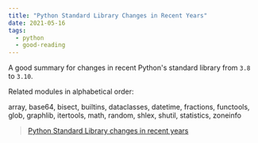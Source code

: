 ```yaml
---
title: "Python Standard Library Changes in Recent Years"
date: 2021-05-16
tags:
  - python
  - good-reading
---
```


A good summary for changes in recent Python's standard library from `3.8` to
`3.10`.

Related modules in alphabetical order:

array, base64, bisect, builtins, dataclasses, datetime, fractions, functools,
glob, graphlib, itertools, math, random, shlex, shutil, statistics, zoneinfo

> [Python Standard Library changes in recent years](https://antonz.org/python-stdlib-changes/)

